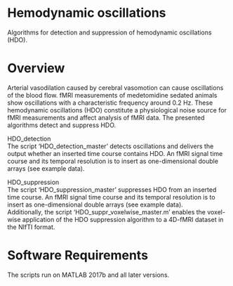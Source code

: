 # Hemodynamic oscillations
Algorithms for detection and suppression of hemodynamic oscillations (HDO).

# Overview
Arterial vasodilation caused by cerebral vasomotion can cause oscillations of the blood flow. fMRI measurements of medetomidine sedated animals show oscillations with a characteristic frequency around 0.2 Hz. These hemodynamic oscillations (HDO) constitute a physiological noise source for fMRI measurements and affect analysis of fMRI data.
The presented algorithms detect and suppress HDO.

HDO_detection <br>
The script ‘HDO_detection_master’ detects oscillations and delivers the output whether an inserted time course contains HDO. An fMRI signal time course and its temporal resolution is to insert as one-dimensional double arrays (see example data).

HDO_suppression<br>
The script ‘HDO_suppression_master’ suppresses HDO from an inserted time course. An fMRI signal time course and its temporal resolution is to insert as one-dimensional double arrays (see example data). <br>
Additionally, the script ‘HDO_suppr_voxelwise_master.m’ enables the voxel-wise application of the HDO suppression algorithm to a 4D-fMRI dataset in the NIfTI format.

# Software Requirements
The scripts run on MATLAB 2017b and all later versions.
